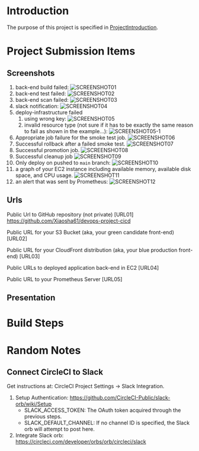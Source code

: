 # Introduction
The purpose of this project is specified in [ProjectIntroduction](./ProjectIntroduction.md).

# Project Submission Items
## Screenshots
1. back-end build failed: ![SCREENSHOT01](screenshots/SCREENSHOT01.png)
2. back-end test failed: ![SCREENSHOT02](screenshots/SCREENSHOT02.png)
3. back-end scan failed: ![SCREENSHOT03](screenshots/SCREENSHOT03.png)
4. slack notification: ![SCREENSHOT04](screenshots/SCREENSHOT04.png)
5. deploy-infrastructure failed
   1. using wrong key: ![SCREENSHOT05](screenshots/SCREENSHOT05.png)
   2. invalid resource type (not sure if it has to be exactly the same reason to fail as shown in the example...): ![SCREENSHOT05-1](screenshots/SCREENSHOT05-1.png)
6. Appropriate job failure for the smoke test job. ![SCREENSHOT06](screenshots/SCREENSHOT06.png)
7. Successful rollback after a failed smoke test. ![SCREENSHOT07](screenshots/SCREENSHOT07.png)
8. Successful promotion job. ![SCREENSHOT08](screenshots/SCREENSHOT08.png)
9.  Successful cleanup job ![SCREENSHOT09](screenshots/SCREENSHOT09.png)
10. Only deploy on pushed to `main` branch: ![SCREENSHOT10](screenshots/SCREENSHOT10.png)
11. a graph of your EC2 instance including available memory, available disk space, and CPU usage. ![SCREENSHOT11](screenshots/SCREENSHOT11.png)
12. an alert that was sent by Prometheus: ![SCREENSHOT12](screenshots/SCREENSHOT12.png)

## Urls
Public Url to GitHub repository (not private) [URL01]
https://github.com/Xiaosha61/devops-project-cicd

Public URL for your S3 Bucket (aka, your green candidate front-end) [URL02]

Public URL for your CloudFront distribution (aka, your blue production front-end) [URL03]

Public URLs to deployed application back-end in EC2 [URL04]

Public URL to your Prometheus Server [URL05]

## Presentation

# Build Steps

# Random Notes

## Connect CircleCI to Slack
Get instructions at: CircleCI Project Settings -> Slack Integration.
1. Setup Authentication: https://github.com/CircleCI-Public/slack-orb/wiki/Setup
   - SLACK_ACCESS_TOKEN: The OAuth token acquired through the previous steps.
   - SLACK_DEFAULT_CHANNEL: If no channel ID is specified, the Slack orb will attempt to post here.
2. Integrate Slack orb: https://circleci.com/developer/orbs/orb/circleci/slack


